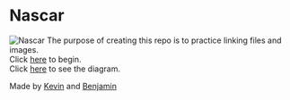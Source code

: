 # Nascar
![Nascar](http://www.iowaspeedway.com/wp-content/uploads/sites/5/2017/09/NASCAR_Gray-01.png)
The purpose of creating this repo is to practice linking files and images.  
Click [here](arrive-at-race.md) to begin.  
Click [here](https://docs.google.com/drawings/d/1VBP2lZ1oB5Ht3IV4mFjcIkplEIVMhxRBqNl4iy3u-0w/edit?usp=sharing) to see the diagram.


Made by [Kevin](https://github.com/kevinw5973) and [Benjamin](https://github.com/BenjaminN6094)

